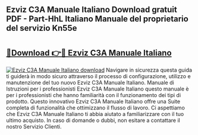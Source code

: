 ## Ezviz C3A Manuale Italiano Download gratuit PDF - Part-HhL Italiano Manuale del proprietario del servizio Kn55e

# <h2><a href="http://dfarkjp.blite.top/?on=Ezviz+C3A+Manuale+Italiano">🔗Download 👉🔴 Ezviz C3A Manuale Italiano</a></h2>

[![Ezviz C3A Manuale Italiano download](https://i.imgur.com/lujVjoI.png)](http://dfarkjp.blite.top/?on=Ezviz+C3A+Manuale+Italiano)
Navigare in sicurezza questa guida ti guiderà in modo sicuro attraverso il processo di configurazione, utilizzo e manutenzione del tuo nuovo Ezviz C3A Manuale Italiano. Manuale di Istruzioni per i professionisti Ezviz C3A Manuale Italiano questo manuale è per i professionisti che hanno familiarità con il funzionamento dei tipi di prodotto. Questo innovativo Ezviz C3A Manuale Italiano offre una Suite completa di funzionalità che ottimizzano il flusso di lavoro. Ci aspettiamo che Ezviz C3A Manuale Italiano ti abbia aiutato a familiarizzare con il tuo ultimo acquisto. In caso di domande o dubbi, non esitare a contattare il nostro Servizio Clienti.
